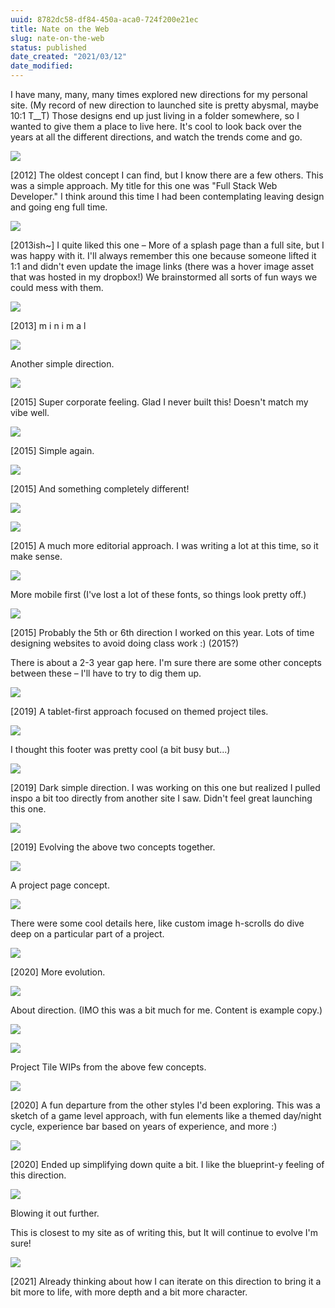 ```yaml
---
uuid: 8782dc58-df84-450a-aca0-724f200e21ec
title: Nate on the Web
slug: nate-on-the-web
status: published
date_created: "2021/03/12"
date_modified:
---
```


I have many, many, many times explored new directions for my personal site. (My record of new direction to launched site is pretty abysmal, maybe 10:1 T\_\_T) Those designs end up just living in a folder somewhere, so I wanted to give them a place to live here. It's cool to look back over the years at all the different directions, and watch the trends come and go.

![](https://uploads-ssl.webflow.com/60453108a750bf32c24d79eb/604bb40635e9c957609d0359_Screen%20Shot%202021-03-12%20at%2010.33.10%20AM.png)

\[2012\] The oldest concept I can find, but I know there are a few others. This was a simple approach. My title for this one was "Full Stack Web Developer." I think around this time I had been contemplating leaving design and going eng full time.

![](https://uploads-ssl.webflow.com/60453108a750bf32c24d79eb/604bb505e9349f61cec6c341_Screen%20Shot%202021-03-12%20at%2010.34.56%20AM.png)

\[2013ish~\] I quite liked this one – More of a splash page than a full site, but I was happy with it. I'll always remember this one because someone lifted it 1:1 and didn't even update the image links (there was a hover image asset that was hosted in my dropbox!) We brainstormed all sorts of fun ways we could mess with them.

![](https://uploads-ssl.webflow.com/60453108a750bf32c24d79eb/604bba7365053bcfe997c76d_Screen%20Shot%202021-03-12%20at%2010.52.15%20AM.png)

\[2013\] m i n i m a l

![](https://uploads-ssl.webflow.com/60453108a750bf32c24d79eb/604e6aaca35a42ce3746f80a_Screenshot%202013-12-15%2019.07.50.jpeg)

Another simple direction.

![](https://uploads-ssl.webflow.com/60453108a750bf32c24d79eb/604bbac964788fa9180d6c18_Screen%20Shot%202021-03-12%20at%2010.57.02%20AM.png)

\[2015\] Super corporate feeling. Glad I never built this! Doesn't match my vibe well.

![](https://uploads-ssl.webflow.com/60453108a750bf32c24d79eb/604bbaf3e9349f7a7dc6dc3b_Screen%20Shot%202021-03-12%20at%2010.57.34%20AM.png)

\[2015\] Simple again.

![](https://uploads-ssl.webflow.com/60453108a750bf32c24d79eb/604bbb18c2e0fa38d3c3262b_v4-d1.png)

\[2015\] And something completely different!

![](https://uploads-ssl.webflow.com/60453108a750bf32c24d79eb/604bba84983bbbf5ca688cfe_Screen%20Shot%202021-03-12%20at%2010.55.58%20AM.png)

![](https://uploads-ssl.webflow.com/60453108a750bf32c24d79eb/604bba9457aac10127329de5_Screen%20Shot%202021-03-12%20at%2010.56.23%20AM.png)

\[2015\] A much more editorial approach. I was writing a lot at this time, so it make sense.

![](https://uploads-ssl.webflow.com/60453108a750bf32c24d79eb/604bbb3c4ff35771de905edd_Screen%20Shot%202021-03-12%20at%2011.00.03%20AM.png)

More mobile first (I've lost a lot of these fonts, so things look pretty off.)

![](https://uploads-ssl.webflow.com/60453108a750bf32c24d79eb/604bbb590e0fb42da5ec0730_Screen%20Shot%202021-03-12%20at%2011.00.21%20AM.png)

\[2015\] Probably the 5th or 6th direction I worked on this year. Lots of time designing websites to avoid doing class work :) (2015?)

There is about a 2-3 year gap here. I'm sure there are some other concepts between these – I'll have to try to dig them up.

![](https://uploads-ssl.webflow.com/60453108a750bf32c24d79eb/604bda8003b5a73bb1af843c_Screen%20Shot%202021-03-12%20at%201.11.03%20PM.png)

\[2019\] A tablet-first approach focused on themed project tiles.

![](https://uploads-ssl.webflow.com/60453108a750bf32c24d79eb/604bda957f9d024fed9920ab_Screen%20Shot%202021-03-12%20at%201.11.32%20PM.png)

I thought this footer was pretty cool (a bit busy but...)

![](https://uploads-ssl.webflow.com/60453108a750bf32c24d79eb/604bdabf571e781647ee0a07_Screen%20Shot%202021-03-12%20at%201.11.56%20PM.png)

\[2019\] Dark simple direction. I was working on this one but realized I pulled inspo a bit too directly from another site I saw. Didn't feel great launching this one.

![](https://uploads-ssl.webflow.com/60453108a750bf32c24d79eb/604bdaf3ec4a8283ba115281_Screen%20Shot%202021-03-12%20at%201.12.21%20PM.png)

\[2019\] Evolving the above two concepts together.

![](https://uploads-ssl.webflow.com/60453108a750bf32c24d79eb/604bdb08d36352cfc56f0fab_Screen%20Shot%202021-03-12%20at%201.12.47%20PM.png)

A project page concept.

![](https://uploads-ssl.webflow.com/60453108a750bf32c24d79eb/604bdb1ae25b437f1ebb5bb3_Screen%20Shot%202021-03-12%20at%201.13.11%20PM.png)

There were some cool details here, like custom image h-scrolls do dive deep on a particular part of a project.

![](https://uploads-ssl.webflow.com/60453108a750bf32c24d79eb/604bdb4460ff3e0da9b23af7_Screen%20Shot%202021-03-12%20at%201.13.32%20PM.png)

\[2020\] More evolution.

![](https://uploads-ssl.webflow.com/60453108a750bf32c24d79eb/604bdb52e37b94ea500a2f92_Screen%20Shot%202021-03-12%20at%201.13.51%20PM.png)

About direction. (IMO this was a bit much for me. Content is example copy.)

![](https://uploads-ssl.webflow.com/60453108a750bf32c24d79eb/604bdb893e5bf650f5cef35d_Screen%20Shot%202021-03-12%20at%201.14.24%20PM.png)

![](https://uploads-ssl.webflow.com/60453108a750bf32c24d79eb/604bdbc3cc0083bc091c6a8e_Screen%20Shot%202021-03-12%20at%201.23.02%20PM.png)

Project Tile WIPs from the above few concepts.

![](https://uploads-ssl.webflow.com/60453108a750bf32c24d79eb/604bcbccd49140d58a82c8e8_IMG_0205.jpg)

\[2020\] A fun departure from the other styles I'd been exploring. This was a sketch of a game level approach, with fun elements like a themed day/night cycle, experience bar based on years of experience, and more :)

![](https://uploads-ssl.webflow.com/60453108a750bf32c24d79eb/604bdbf97f9d0275859923a9_Screen%20Shot%202021-03-12%20at%201.15.42%20PM.png)

\[2020\] Ended up simplifying down quite a bit. I like the blueprint-y feeling of this direction.

![](https://uploads-ssl.webflow.com/60453108a750bf32c24d79eb/604bdc1b2ba0d679dc12a6e9_Screen%20Shot%202021-03-12%20at%201.16.45%20PM.png)

Blowing it out further.

This is closest to my site as of writing this, but It will continue to evolve I'm sure!

![](https://uploads-ssl.webflow.com/60453108a750bf32c24d79eb/604bdc637a2c856e887b0ab7_Screen%20Shot%202021-03-12%20at%201.25.48%20PM.png)

\[2021\] Already thinking about how I can iterate on this direction to bring it a bit more to life, with more depth and a bit more character.
